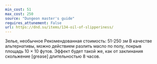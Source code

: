 ```yaml
---
min_cost: 51
max_cost: 250
source: "Dungeon master's guide"
requires_attunement: False
url: https://dnd.su/items/134-oil-of-slipperiness/
---
```


Зелье, необычное
Рекомендованная стоимость: 51-250 зм
В качестве альтернативы, можно действием разлить масло по полу, покрыв площадь 10 × 10 футов. Эффект будет такой же, как от заклинания скольжение [grease] длительностью 8 часов.